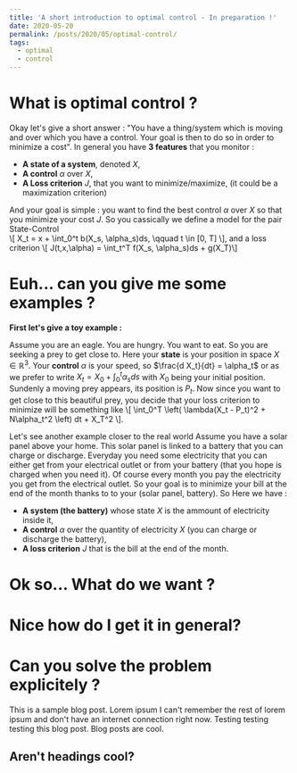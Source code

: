 ```yaml
---
title: 'A short introduction to optimal control - In preparation !'
date: 2020-05-20
permalink: /posts/2020/05/optimal-control/
tags:
  - optimal
  - control
---
```

What is optimal control ?
======
Okay let's give a short answer : "You have a thing/system which is moving and over which you have a control. Your goal is then to do so in order to minimize a cost". In general you have **3 features** that you monitor : 
- **A state of a system**, denoted $X$,
- **A control** $\alpha$ over $X$,
- **A Loss criterion** $J$, that you want to minimize/maximize, (it could be a maximization criterion) 

And your goal is simple : you want to find the best control $\alpha$ over $X$ so that you minimize your cost $J$. So you cassically we define a model for the pair State-Control  
\\[ X_t = x + \int_0^t b(X_s, \alpha_s)ds, \qquad t \in [0, T] \\],
and a loss criterion 
\\[ J(t,x,\alpha) = \int_t^T f(X_s, \alpha_s)ds + g(X_T)\\]

Euh... can you give me some examples ?
======
__First let's give a toy example :__ 

Assume you are an eagle. You are hungry. You want to eat. So you are seeking a prey to get close to. Here your **state** is your position in space $X \in \mathbb{R}^3$. Your **control** $\alpha$ is your speed, so $\frac{d X_t}{dt} = \alpha_t$ or as we prefer to write $X_t = X_0 + \int_0^t \alpha_s ds$ with $X_0$ being your initial position. Sundenly a moving prey appears, its position is $P_t$. Now since you want to get close to this beautiful prey, you decide that your loss criterion to minimize will be something like 
\\[ \int_0^T \left( \lambda(X_t - P_t)^2 + N\alpha_t^2 \left) dt + X_T^2  \\]. 

Let's see another example closer to the real world 
Assume you have a solar panel above your home. This solar panel is linked to a battery that you can charge or discharge. Everyday you need some electricity that you can either get from your electrical outlet or from your battery (that you hope is charged when you need it). Of course every month you pay the electricity you get from the electrical outlet. So your goal is to minimize your bill at the end of the month thanks to to your (solar panel, battery). So Here we have :
- **A system (the battery)** whose state $X$ is the ammount of electricity inside it,
- **A control** $\alpha$ over the quantity of electricity $X$ (you can charge or discharge the battery),
- **A loss criterion** $J$ that is the bill at the end of the month.

Ok so... What do we want ? 
======

Nice how do I get it in general?
======

Can you solve the problem explicitely ?
======


This is a sample blog post. Lorem ipsum I can't remember the rest of lorem ipsum and don't have an internet connection right now. Testing testing testing this blog post. Blog posts are cool.




Aren't headings cool?
------
